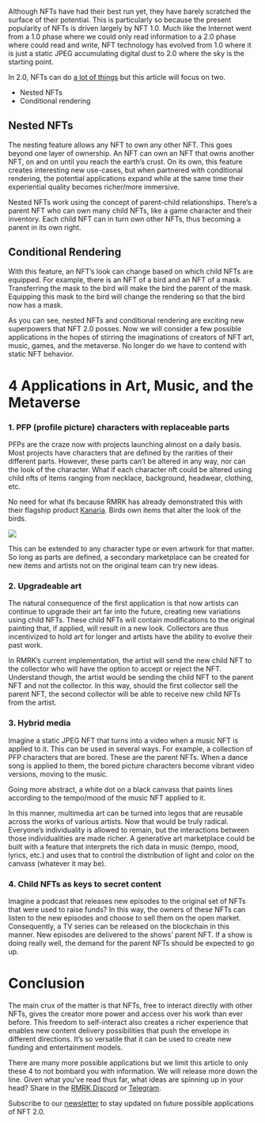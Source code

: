 Although NFTs have had their best run yet, they have barely scratched the surface of their potential. This is particularly so because the present popularity of NFTs is driven largely by NFT 1.0. Much like the Internet went from a 1.0 phase where we could only read information to a 2.0 phase where could read and write, NFT technology has evolved from 1.0 where it is just a static JPEG accumulating digital dust to 2.0 where the sky is the starting point. 

In 2.0, NFTs can do [a lot of things](https://app.subsocial.network/@rmrkapp/dawn-of-the-art-legos-18289) but this article will focus on two.
* Nested NFTs 
* Conditional rendering

## Nested NFTs
The nesting feature allows any NFT to own any other NFT. This goes beyond one layer of ownership. An NFT can own an NFT that owns another NFT, on and on until you reach the earth’s crust. On its own, this feature creates interesting new use-cases, but when partnered with conditional rendering, the potential applications expand while at the same time their experiential quality becomes richer/more immersive. 

Nested NFTs work using the concept of parent-child relationships. There’s a parent NFT who can own many child NFTs, like a game character and their inventory. Each child NFT can in turn own other NFTs, thus becoming a parent in its own right. 

## Conditional Rendering
With this feature, an NFT’s look can change based on which child NFTs are equipped. For example, there is an NFT of a bird and an NFT of a mask. Transferring the mask to the bird will make the bird the parent of the mask. Equipping this mask to the bird will change the rendering so that the bird now has a mask. 

As you can see, nested NFTs and conditional rendering are exciting new superpowers that NFT 2.0 posses. Now we will consider a few possible applications in the hopes of stirring the imaginations of creators of NFT art, music, games, and the metaverse. No longer do we have to contend with static NFT behavior.

# 4 Applications in Art, Music, and the Metaverse

### 1. PFP (profile picture) characters with replaceable parts
PFPs are the craze now with projects launching almost on a daily basis. Most projects have characters that are defined by the rarities of their different parts. However, these parts can’t be altered in any way, nor can the look of the character. What if each character nft could be altered using child nfts of items ranging from necklace, background, headwear, clothing, etc. 

No need for what ifs because RMRK has already demonstrated this with their flagship product [Kanaria](https://kanaria.rmrk.app/). Birds own items that alter the look of the birds. 

![](https://i.imgur.com/yjZ4ljc.jpg)



This can be extended to any character type or even artwork for that matter. So long as parts are defined, a secondary marketplace can be created for new items and artists not on the original team can try new ideas.

### 2. Upgradeable art
The natural consequence of the first application is that now artists can continue to upgrade their art far into the future, creating new variations using child NFTs. These child NFTs will contain modifications to the original painting that, if applied, will result in a new look. Collectors are thus incentivized to hold art for longer and artists have the ability to evolve their past work. 

In RMRK’s current implementation, the artist will send the new child NFT to the collector who will have the option to accept or reject the NFT. Understand though, the artist would be sending the child NFT to the parent NFT and not the collector. In this way, should the first collector sell the parent NFT, the second collector will be able to receive new child NFTs from the artist.

### 3. Hybrid media
Imagine a static JPEG NFT that turns into a video when a music NFT is applied to it. This can be used in several ways. For example, a collection of PFP characters that are bored. These are the parent NFTs. When a dance song is applied to them, the bored picture characters become vibrant video versions, moving to the music. 

Going more abstract, a white dot on a black canvass that paints lines according to the tempo/mood of the music NFT applied to it. 

In this manner, multimedia art can be turned into legos that are reusable across the works of various artists. Now that would be truly radical. Everyone’s individuality is allowed to remain, but the interactions between those individualities are made richer. A generative art marketplace could be built with a feature that interprets the rich data in music (tempo, mood, lyrics, etc.) and uses that to control the distribution of light and color on the canvass (whatever it may be). 

### 4. Child NFTs as keys to secret content
Imagine a podcast that releases new episodes to the original set of NFTs that were used to raise funds? In this way, the owners of these NFTs can listen to the new episodes and choose to sell them on the open market. Consequently, a TV series can be released on the blockchain in this manner. New episodes are delivered to the shows’ parent NFT. If a show is doing really well, the demand for the parent NFTs should be expected to go up. 

# Conclusion

The main crux of the matter is that NFTs, free to interact directly with other NFTs, gives the creator more power and access over his work than ever before. This freedom to self-interact also creates a richer experience that enables new content delivery possibilities that push the envelope in different directions. It’s so versatile that it can be used to create new funding and entertainment models. 

There are many more possible applications but we limit this article to only these 4 to not bombard you with information. We will release more down the line. Given what you've read thus far, what ideas are spinning up in your head? Share in the [RMRK Discord](https://discord.gg/esuzUr3eAM) or [Telegram](https://t.me/kanaria_official).

Subscribe to our [newsletter](https://news.nft.review/subscribe) to stay updated on future possible applications of NFT 2.0.
